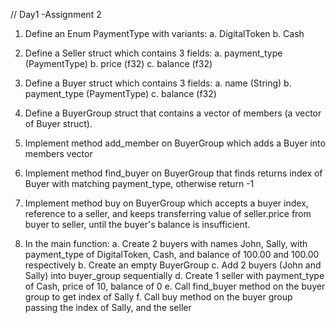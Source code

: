 // Day1 -Assignment 2


1. Define an Enum PaymentType with variants:
a. DigitalToken
b. Cash
2. Define a Seller struct which contains 3 fields:
a. payment_type (PaymentType)
b. price (f32)
c. balance (f32)
3. Define a Buyer struct which contains 3 fields:
a. name (String)
b. payment_type (PaymentType)
c. balance (f32)
4. Define a BuyerGroup struct that contains a vector of members (a vector of Buyer struct).

5. Implement method add_member on BuyerGroup which adds a Buyer into members vector
6. Implement method find_buyer on BuyerGroup that finds returns index of Buyer with matching
payment_type, otherwise return -1
7. Implement method buy on BuyerGroup which accepts a buyer index, reference to a seller, and
keeps transferring value of seller.price from buyer to seller, until the buyer's balance is
insufficient.
8. In the main function:
a. Create 2 buyers with names John, Sally, with payment_type of DigitalToken, Cash, and
balance of 100.00 and 100.00 respectively
b. Create an empty BuyerGroup
c. Add 2 buyers (John and Sally) into buyer_group sequentially
d. Create 1 seller with payment_type of Cash, price of 10, balance of 0
e. Call find_buyer method on the buyer group to get index of Sally
f. Call buy method on the buyer group passing the index of Sally, and the seller
